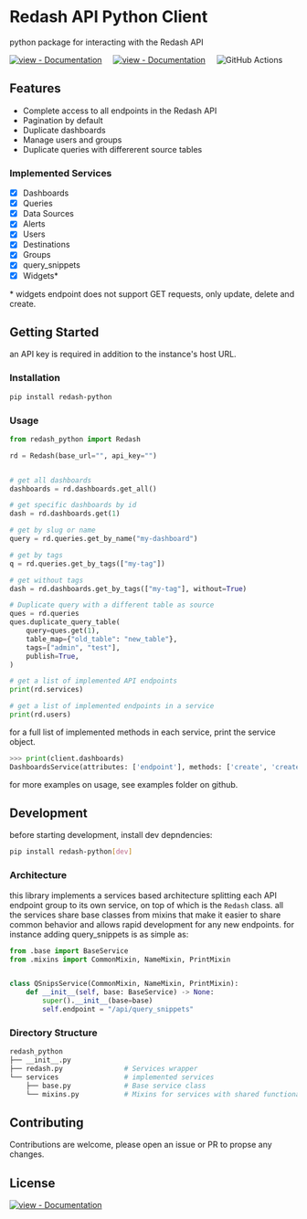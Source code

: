 # Redash API Python Client

python package for interacting with the Redash API

[![view - Documentation](https://img.shields.io/badge/PyPi-0.3.11-blue?style=for-the-badge)](https://pypi.org/project/redash-python "view package on PyPi")
&nbsp;&nbsp;&nbsp;
[![view - Documentation](https://img.shields.io/badge/view-Documentation-blue?style=for-the-badge)](https://blacksuan19.dev/redash-python/ "go to documentation")
&nbsp;&nbsp;&nbsp;
![GitHub Actions](https://img.shields.io/badge/github%20actions-%232671E5.svg?style=for-the-badge&logo=githubactions&logoColor=white)

## Features

- Complete access to all endpoints in the Redash API
- Pagination by default
- Duplicate dashboards
- Manage users and groups
- Duplicate queries with differerent source tables

### Implemented Services

- [x] Dashboards
- [x] Queries
- [x] Data Sources
- [x] Alerts
- [x] Users
- [x] Destinations
- [x] Groups
- [x] query_snippets
- [x] Widgets\*

\* widgets endpoint does not support GET requests, only update, delete and
create.

## Getting Started

an API key is required in addition to the instance's host URL.

### Installation

```bash
pip install redash-python
```

### Usage

```python
from redash_python import Redash

rd = Redash(base_url="", api_key="")


# get all dashboards
dashboards = rd.dashboards.get_all()

# get specific dashboards by id
dash = rd.dashboards.get(1)

# get by slug or name
query = rd.queries.get_by_name("my-dashboard")

# get by tags
q = rd.queries.get_by_tags(["my-tag"])

# get without tags
dash = rd.dashboards.get_by_tags(["my-tag"], without=True)

# Duplicate query with a different table as source
ques = rd.queries
ques.duplicate_query_table(
    query=ques.get(1),
    table_map={"old_table": "new_table"},
    tags=["admin", "test"],
    publish=True,
)

# get a list of implemented API endpoints
print(rd.services)

# get a list of implemented endpoints in a service
print(rd.users)
```

for a full list of implemented methods in each service, print the service
object.

```python
>>> print(client.dashboards)
DashboardsService(attributes: ['endpoint'], methods: ['create', 'create_widget', 'delete', 'duplicate', 'exists', 'favorite', 'favorited', 'get', 'get_all', 'get_by_name', 'get_by_tags', 'get_id', 'get_slug', 'paginate', 'publish', 'refresh', 'share', 'unfavorite', 'unpublish', 'update'])
```

for more examples on usage, see examples folder on github.

## Development

before starting development, install dev depndencies:

```bash
pip install redash-python[dev]
```

### Architecture

this library implements a services based architecture splitting each API
endpoint group to its own service, on top of which is the `Redash` class. all
the services share base classes from mixins that make it easier to share common
behavior and allows rapid development for any new endpoints. for instance adding
query_snippets is as simple as:

```python
from .base import BaseService
from .mixins import CommonMixin, NameMixin, PrintMixin


class QSnipsService(CommonMixin, NameMixin, PrintMixin):
    def __init__(self, base: BaseService) -> None:
        super().__init__(base=base)
        self.endpoint = "/api/query_snippets"
```

### Directory Structure

```bash
redash_python
├── __init__.py
├── redash.py               # Services wrapper
└── services                # implemented services
    ├── base.py             # Base service class
    └── mixins.py           # Mixins for services with shared functionality
```

## Contributing

Contributions are welcome, please open an issue or PR to propse any changes.

## License

[![view - Documentation](https://img.shields.io/badge/License-BSD%202%20Clause-green?style=for-the-badge)](https://github.com/Blacksuan19/redash-python/blob/master/LICENSE "View License")
